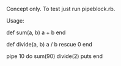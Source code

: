 Concept only. To test just run pipeblock.rb.

Usage:

def sum(a, b)
  a + b
end

def divide(a, b)
 a / b rescue 0
end

pipe 10 do
  sum(90)
  divide(2)
  puts
end
